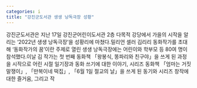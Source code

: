 ```yaml
---
categories: i
title: "강진군도서관 생생 낭독극장 성황"
---
```

강진군도서관은 지난 17일 강진군어린이도서관 2층 다목적 강당에서 가을의 시작을 알리는 ‘2022년 생생 낭독극장’을 성황리에 마쳤다.밀리언 셀러 김리리 동화작가를 초대해 ‘동화작가의 꿈’이란 주제로 열린 생생 낭독극장에는 어린이와 학부모 등 80여 명이 참석했다.이날 김 작가는 첫 번째 동화책 「왕봉식, 똥파리와 친구야」을 쓰게 된 과정을 시작으로 어린 시절 일기장과 동화 쓰기에 대한 이야기, 시리즈 동화책 「엄마는 거짓말쟁이」, 「만복이네 떡집」, 「6월 1일 절교의 날」을 쓰게 된 동기와 시리즈 창작에 대한 즐거움, 그리고 작